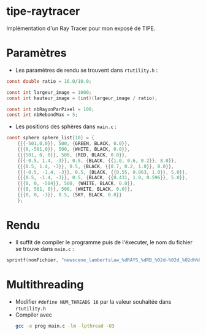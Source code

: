 # tipe-raytracer
Implémentation d'un Ray Tracer pour mon exposé de TIPE.

# Paramètres
- Les paramètres de rendu se trouvent dans `rtutility.h` :

```C
const double ratio = 16.0/10.0;

const int largeur_image = 1000;
const int hauteur_image = (int)(largeur_image / ratio);

const int nbRayonParPixel = 100;
const int nbRebondMax = 5;
```

- Les positions des sphères dans `main.c` :

```C
const sphere sphere_list[10] = {
    {{{-501,0,0}}, 500, {GREEN, BLACK, 0.0}},                 
    {{{0,-501,0}}, 500, {WHITE, BLACK, 0.0}},                 
    {{{501, 0, 0}}, 500, {RED, BLACK, 0.0}},                  
    {{{-0.5, 1.4, -3}}, 0.5, {BLACK, {{1.0, 0.6, 0.2}}, 8.0}},   
    {{{0.5, 1.4, -3}}, 0.5, {BLACK, {{0.7, 0.2, 1.0}}, 8.0}},   
    {{{-0.5, -1.4, -3}}, 0.5, {BLACK, {{0.55, 0.863, 1.0}}, 5.0}},   
    {{{0.5, -1.4, -3}}, 0.5, {BLACK, {{0.431, 1.0, 0.596}}, 5.0}},   
    {{{0, 0, -504}}, 500, {WHITE, BLACK, 0.0}},               
    {{{0, 501, 0}}, 500, {WHITE, BLACK, 0.0}},                
    {{{0, 0, -3}}, 0.5, {SKY, BLACK, 0.0}}                    
    };
```

# Rendu
- Il suffit de compiler le programme puis de l'éxecuter, le nom du fichier se trouve dans `main.c` :

```C
sprintf(nomFichier, "newscene_lambertslaw_%dRAYS_%dRB_%02d-%02d_%02dh%02d.ppm", nbRayonParPixel, nbRebondMax-1, temps->tm_mday, temps->tm_mon + 1, temps->tm_hour, temps->tm_min);
```

# Multithreading

- Modifier `#define NUM_THREADS 16` par la valeur souhaitée dans `rtutility.h`
- Compiler avec
  ```sh
  gcc -o prog main.c -lm -lpthread -O3
  ```



